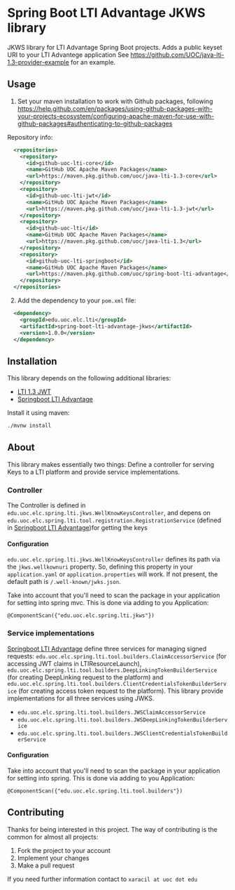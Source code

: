# Spring Boot LTI Advantage JKWS library

JKWS library for LTI Advantage Spring Boot projects. Adds a public keyset URI to your LTI Advantege application
See https://github.com/UOC/java-lti-1.3-provider-example for an example.

## Usage

1. Set your maven installation to work with Github packages, following https://help.github.com/en/packages/using-github-packages-with-your-projects-ecosystem/configuring-apache-maven-for-use-with-github-packages#authenticating-to-github-packages

  Repository info:
  
  ```xml
    <repositories>
      <repository>
        <id>github-uoc-lti-core</id>
        <name>GitHub UOC Apache Maven Packages</name>
        <url>https://maven.pkg.github.com/uoc/java-lti-1.3-core</url>
      </repository>				
      <repository>
        <id>github-uoc-lti-jwt</id>
        <name>GitHub UOC Apache Maven Packages</name>
        <url>https://maven.pkg.github.com/uoc/java-lti-1.3-jwt</url>
      </repository>				
      <repository>
        <id>github-uoc-lti</id>
        <name>GitHub UOC Apache Maven Packages</name>
        <url>https://maven.pkg.github.com/uoc/java-lti-1.3</url>
      </repository>				
      <repository>
        <id>github-uoc-lti-springboot</id>
        <name>GitHub UOC Apache Maven Packages</name>
        <url>https://maven.pkg.github.com/uoc/spring-boot-lti-advantage</url>
      </repository>
    </repositories>
  ```

2. Add the dependency to your `pom.xml` file:

```xml
  <dependency>
	<groupId>edu.uoc.elc.lti</groupId>
	<artifactId>spring-boot-lti-advantage-jkws</artifactId>
	<version>1.0.0</version>
  </dependency>
```  


## Installation

This library depends on the following additional libraries:

* [LTI 1.3 JWT](https://github.com/UOC/java-lti-1.3-jwt)
* [Springboot LTI Advantage](https://github.com/UOC/spring-boot-lti-advantage)

Install it using maven:

```bash
./mvnw install
```

## About

This library makes essentially two things: Define a controller for serving Keys to a LTI platform and provide service implementations. 

### Controller

The Controller is
defined in `edu.uoc.elc.spring.lti.jkws.WellKnowKeysController`, and depens on `edu.uoc.elc.spring.lti.tool.registration.RegistrationService` 
(defined in [Springboot LTI Advantage](https://github.com/UOC/spring-boot-lti-advantage))for getting the keys

#### Configuration

`edu.uoc.elc.spring.lti.jkws.WellKnowKeysController` defines its path via the `jkws.wellkownuri` property. So, defining this property in your `application.yaml` or `application.properties` will work.
If not present, the default path is `/.well-known/jwks.json`.

Take into account that you'll need to scan the package in your application for setting into spring mvc. This is done via adding to you Application:

```
@ComponentScan({"edu.uoc.elc.spring.lti.jkws"})
```

### Service implementations

[Springboot LTI Advantage](https://github.com/UOC/spring-boot-lti-advantage) define three services for managing signed requests: `edu.uoc.elc.spring.lti.tool.builders.ClaimAccessorService` (for accessing JWT claims in LTIResourceLaunch), `edu.uoc.elc.spring.lti.tool.builders.DeepLinkingTokenBuilderService` (for creating DeepLinking request to the platform) and `edu.uoc.elc.spring.lti.tool.builders.ClientCredentialsTokenBuilderService` (for creating access token request to the platform). 
This library provide implementations for all three services using JWKS.

* `edu.uoc.elc.spring.lti.tool.builders.JWSClaimAccessorService`
* `edu.uoc.elc.spring.lti.tool.builders.JWSDeepLinkingTokenBuilderService`
* `edu.uoc.elc.spring.lti.tool.builders.JWSClientCredentialsTokenBuilderService`

#### Configuration

Take into account that you'll need to scan the package in your application for setting into spring. This is done via adding to you Application:

```
@ComponentScan({"edu.uoc.elc.spring.lti.tool.builders"})
```

## Contributing

Thanks for being interested in this project. The way of contributing is the common for almost all projects:

1. Fork the project to your account
2. Implement your changes
3. Make a pull request

If you need further information contact to `xaracil at uoc dot edu`
